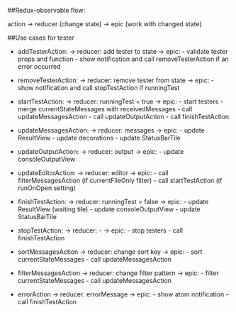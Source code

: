 ##Redux-observable flow:

action -> reducer (change state) -> epic (work with changed state)

##Use cases for tester

* addTesterAction:
    -> reducer: add tester to state
      -> epic:
          - validate tester props and function
          - show notification and call removeTesterAction if an error occurred

* removeTesterAction:
    -> reducer: remove tester from state
      -> epic:
          - show notification and call stopTestAction if runningTest

* startTestAction:
    -> reducer: runningTest = true
      -> epic:
          - start testers
          - merge currentStateMessages with receivedMessages
          - call updateMessagesAction
          - call updateOutputAction
          - call finishTestAction

* updateMessagesAction:
    -> reducer: messages
      -> epic:
          - update ResultView
          - update decorations
          - update StatusBarTile

* updateOutputAction:
    -> reducer: output
      -> epic:
          - update consoleOutputView

* updateEditorAction:
    -> reducer: editor
      -> epic:
          - call filterMessagesAction (if currentFileOnly filter)
          - call startTestAction (if runOnOpen setting)

* finishTestAction:
    -> reducer: runningTest = false
      -> epic:
          - update ResultView (waiting tile)
          - update consoleOutputView
          - update StatusBarTile

* stopTestAction:
    -> reducer: -
      -> epic:
          - stop testers
          - call finishTestAction

* sortMessagesAction
    -> reducer: change sort key
      -> epic:
          - sort currentStateMessages
          - call updateMessagesAction

* filterMessagesAction
    -> reducer: change filter pattern
      -> epic:
          - filter currentStateMessages
          - call updateMessagesAction

* errorAction
    -> reducer: errorMessage
      -> epic:
          - show atom notification
          - call finishTestAction
